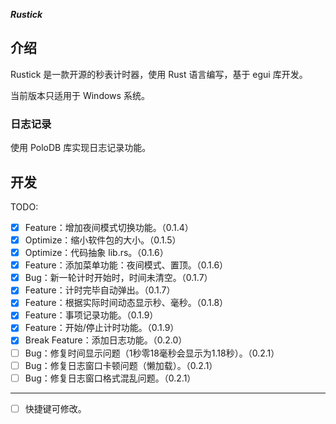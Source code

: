 ***Rustick***

## 介绍

Rustick 是一款开源的秒表计时器，使用 Rust 语言编写，基于 egui 库开发。

当前版本只适用于 Windows 系统。

### 日志记录

使用 PoloDB 库实现日志记录功能。

## 开发

TODO:
- [x] Feature：增加夜间模式切换功能。（0.1.4）
- [x] Optimize：缩小软件包的大小。（0.1.5）
- [x] Optimize：代码抽象 lib.rs。（0.1.6）
- [x] Feature：添加菜单功能：夜间模式、置顶。（0.1.6）
- [x] Bug：新一轮计时开始时，时间未清空。（0.1.7）
- [x] Feature：计时完毕自动弹出。（0.1.7）
- [x] Feature：根据实际时间动态显示秒、毫秒。（0.1.8）
- [x] Feature：事项记录功能。（0.1.9）
- [x] Feature：开始/停止计时功能。（0.1.9）
- [x] Break Feature：添加日志功能。（0.2.0）
- [ ] Bug：修复时间显示问题（1秒零18毫秒会显示为1.18秒）。（0.2.1）
- [ ] Bug：修复日志窗口卡顿问题（懒加载）。（0.2.1）
- [ ] Bug：修复日志窗口格式混乱问题。（0.2.1）

---

- [ ] 快捷键可修改。